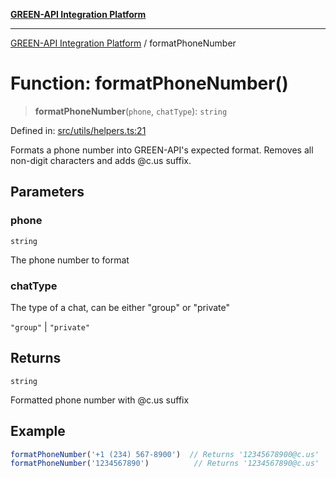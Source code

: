 [**GREEN-API Integration Platform**](../README.md)

***

[GREEN-API Integration Platform](../globals.md) / formatPhoneNumber

# Function: formatPhoneNumber()

> **formatPhoneNumber**(`phone`, `chatType`): `string`

Defined in: [src/utils/helpers.ts:21](https://github.com/green-api/greenapi-integration/blob/26b7312501b16e05fb46a2946b8bfa77b8bc003e/src/utils/helpers.ts#L21)

Formats a phone number into GREEN-API's expected format.
Removes all non-digit characters and adds @c.us suffix.

## Parameters

### phone

`string`

The phone number to format

### chatType

The type of a chat, can be either "group" or "private"

`"group"` | `"private"`

## Returns

`string`

Formatted phone number with @c.us suffix

## Example

```ts
formatPhoneNumber('+1 (234) 567-8900')  // Returns '12345678900@c.us'
formatPhoneNumber('1234567890')          // Returns '1234567890@c.us'
```

